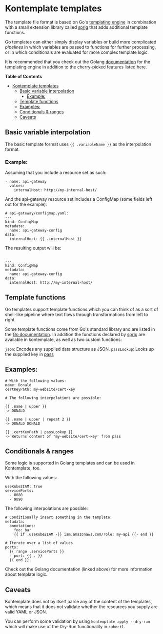 Kontemplate templates
=====================

The template file format is based on Go's [templating engine][] in combination
with a small extension library called [sprig][] that adds additional template
functions.

Go templates can either simply display variables or build more complicated
*pipelines* in which variables are passed to functions for further processing,
or in which conditionals are evaluated for more complex template logic.

It is recommended that you check out the Golang [documentation][] for the templating
engine in addition to the cherry-picked features listed here.

<!-- markdown-toc start - Don't edit this section. Run M-x markdown-toc-refresh-toc -->
**Table of Contents**

- [Kontemplate templates](#kontemplate-templates)
    - [Basic variable interpolation](#basic-variable-interpolation)
        - [Example:](#example)
    - [Template functions](#template-functions)
    - [Examples:](#examples)
    - [Conditionals & ranges](#conditionals--ranges)
    - [Caveats](#caveats)

<!-- markdown-toc end -->

## Basic variable interpolation

The basic template format uses `{{ .variableName }}` as the interpolation format.

### Example:

Assuming that you include a resource set as such:

```
- name: api-gateway
  values:
    internalHost: http://my-internal-host/
```

And the api-gateway resource set includes a ConfigMap (some fields left out for
the example):

```
# api-gateway/configmap.yaml:
---
kind: ConfigMap
metadata:
  name: api-gateway-config
data:
  internalHost: {{ .internalHost }}
```

The resulting output will be:

```

---
kind: ConfigMap
metadata:
  name: api-gateway-config
data:
  internalHost: http://my-internal-host/
```

## Template functions

Go templates support template functions which you can think of as a sort of
shell-like pipeline where text flows through transformations from left to
right.

Some template functions come from Go's standard library and are listed in the
[Go documentation][]. In addition the functions declared by [sprig][] are
available in kontemplate, as well as two custom functions:

`json`: Encodes any supplied data structure as JSON.
`passLookup`: Looks up the supplied key in [pass][]

## Examples:

```
# With the following values:
name: Donald
certKeyPath: my-website/cert-key

# The following interpolations are possible:

{{ .name | upper }}
-> DONALD

{{ .name | upper | repeat 2 }}
-> DONALD DONALD

{{ .certKeyPath | passLookup }}
-> Returns content of 'my-website/cert-key' from pass
```

## Conditionals & ranges

Some logic is supported in Golang templates and can be used in Kontemplate, too.

With the following values:

```
useKube2IAM: true
servicePorts:
  - 8080
  - 9090
```

The following interpolations are possible:

```
# Conditionally insert something in the template:
metadata:
  annotations:
    foo: bar
    {{ if .useKube2IAM -}} iam.amazonaws.com/role: my-api {{- end }}
```

```
# Iterate over a list of values
ports:
  {{ range .servicePorts }}
  - port: {{ . }}
  {{ end }}
```

Check out the Golang documentation (linked above) for more information about template logic.

## Caveats

Kontemplate does not by itself parse any of the content of the templates, which
means that it does not validate whether the resources you supply are valid YAML
or JSON.

You can perform some validation by using `kontemplate apply --dry-run` which
will make use of the Dry-Run functionality in `kubectl`.

[templating engine]: https://golang.org/pkg/text/template/
[documentation]: https://golang.org/pkg/text/template/
[sprig]: http://masterminds.github.io/sprig/
[Go documentation]: https://golang.org/pkg/text/template/#hdr-Functions
[pass]: https://www.passwordstore.org/

